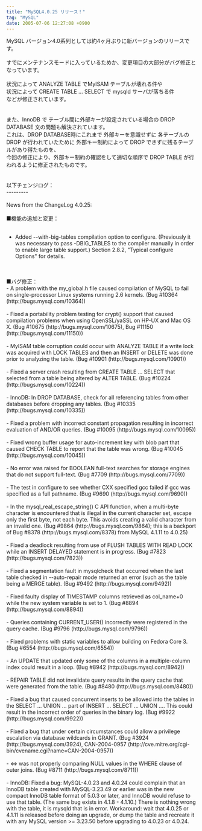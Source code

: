 ```yaml
---
title: "MySQL4.0.25 リリース！"
tag: "MySQL"
date: 2005-07-06 12:27:08 +0900
---
```


MySQL バージョン4.0系列としては約4ヶ月ぶりに新バージョンのリリースです。<br>
<br>
すでにメンテナンスモードに入っているためか、変更項目の大部分がバグ修正となっています。<br>
<br>
状況によって ANALYZE TABLE でMyISAM テーブルが壊れる件や<br>
状況によって CREATE TABLE ... SELECT で mysqld サーバが落ちる件<br>
などが修正されています。<br>
<br>
<br>
また、InnoDB で テーブル間に外部キーが設定されている場合の DROP DATABASE 文の問題も解決されています。<br>
これは、DROP DATABASE時にこれまで 外部キーを意識せずに 各テーブルの DROP が行われていたために 外部キー制約によって DROP できずに残るテーブルがあり得たものを、<br>
今回の修正により、外部キー制約の確認をして適切な順序で DROP TABLE が行われるように修正されたものです。<br>
<br>
<br>
以下チェンジログ：<br>
---------<br>
<br>
News from the ChangeLog 4.0.25:<br>
<br>
■機能の追加と変更：<br>
<br>
- Added --with-big-tables compilation option to configure. (Previously it was necessary to pass -DBIG_TABLES to the compiler manually in order to enable large table support.) Section 2.8.2, "Typical configure Options" for details.<br>
<br>
<br>
■バグ修正：<br>
- A problem with the my_global.h file caused compilation of MySQL to fail on single-processor Linux systems running 2.6 kernels. (Bug #10364 (http://bugs.mysql.com/10364))<br>
<br>
- Fixed a portability problem testing for crypt() support that caused compilation problems when using OpenSSL/yaSSL on HP-UX and Mac OS X. (Bug #10675 (http://bugs.mysql.com/10675), Bug #11150 (http://bugs.mysql.com/11150))<br>
<br>
- MyISAM table corruption could occur with ANALYZE TABLE if a write lock was acquired with LOCK TABLES and then an INSERT or DELETE was done prior to analyzing the table. (Bug #10901 (http://bugs.mysql.com/10901))<br>
<br>
- Fixed a server crash resulting from CREATE TABLE ... SELECT that selected from a table being altered by ALTER TABLE. (Bug #10224 (http://bugs.mysql.com/10224))<br>
<br>
- InnoDB: In DROP DATABASE, check for all referencing tables from other databases before dropping any tables. (Bug #10335 (http://bugs.mysql.com/10335))<br>
<br>
- Fixed a problem with incorrect constant propagation resulting in incorrect evaluation of AND/OR queries. (Bug #10095 (http://bugs.mysql.com/10095))<br>
<br>
- Fixed wrong buffer usage for auto-increment key with blob part that caused CHECK TABLE to report that the table was wrong. (Bug #10045 (http://bugs.mysql.com/10045))<br>
<br>
- No error was raised for BOOLEAN full-text searches for storage engines that do not support full-text. (Bug #7709 (http://bugs.mysql.com/7709))<br>
<br>
- The test in configure to see whether CXX specified gcc failed if gcc was specified as a full pathname. (Bug #9690 (http://bugs.mysql.com/9690))<br>
<br>
- In the mysql_real_escape_string() C API function, when a multi-byte character is encountered that is illegal in the current character set, escape only the first byte, not each byte. This avoids creating a valid character from an invalid one. (Bug #9864 (http://bugs.mysql.com/9864); this is a backport of Bug #8378 (http://bugs.mysql.com/8378) from MySQL 4.1.11 to 4.0.25)<br>
<br>
- Fixed a deadlock resulting from use of FLUSH TABLES WITH READ LOCK while an INSERT DELAYED statement is in progress. (Bug #7823 (http://bugs.mysql.com/7823))<br>
<br>
- Fixed a segmentation fault in mysqlcheck that occurred when the last table checked in --auto-repair mode returned an error (such as the table being a MERGE table). (Bug #9492 (http://bugs.mysql.com/9492))<br>
<br>
- Fixed faulty display of TIMESTAMP columns retrieved as col_name+0 while the new system variable is set to 1. (Bug #8894 (http://bugs.mysql.com/8894))<br>
<br>
- Queries containing CURRENT_USER() incorrectly were registered in the query cache. (Bug #9796 (http://bugs.mysql.com/9796))<br>
<br>
- Fixed problems with static variables to allow building on Fedora Core 3. (Bug #6554 (http://bugs.mysql.com/6554))<br>
<br>
- An UPDATE that updated only some of the columns in a multiple-column index could result in a loop. (Bug #8942 (http://bugs.mysql.com/8942))<br>
<br>
- REPAIR TABLE did not invalidate query results in the query cache that were generated from the table. (Bug #8480 (http://bugs.mysql.com/8480))<br>
<br>
- Fixed a bug that caused concurrent inserts to be allowed into the tables in the SELECT ... UNION ... part of INSERT ... SELECT ... UNION .... This could result in the incorrect order of queries in the binary log. (Bug #9922 (http://bugs.mysql.com/9922))<br>
<br>
- Fixed a bug that under certain circumstances could allow a privilege escalation via database wildcards in GRANT. (Bug #3924 (http://bugs.mysql.com/3924), CAN-2004-0957 (http://cve.mitre.org/cgi-bin/cvename.cgi?name=CAN-2004-0957))<br>
<br>
- <=> was not properly comparing NULL values in the WHERE clause of outer joins. (Bug #8711 (http://bugs.mysql.com/8711))<br>
<br>
- InnoDB: Fixed a bug: MySQL-4.0.23 and 4.0.24 could complain that an InnoDB table created with MySQL-3.23.49 or earlier was in the new compact InnoDB table format of 5.0.3 or later, and InnoDB would refuse to use that table. (The same bug exists in 4.1.8 - 4.1.10.) There is nothing wrong with the table, it is mysqld that is in error. Workaround: wait that 4.0.25 or 4.1.11 is released before doing an upgrade, or dump the table and recreate it with any MySQL version >= 3.23.50 before upgrading to 4.0.23 or 4.0.24.<br>
<br>
<br>
